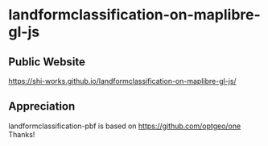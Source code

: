 # landformclassification-on-maplibre-gl-js
## Public Website
https://shi-works.github.io/landformclassification-on-maplibre-gl-js/

## Appreciation
landformclassification-pbf is based on https://github.com/optgeo/one Thanks!
